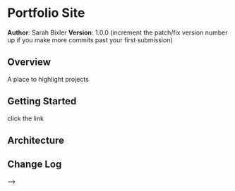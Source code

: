 # Portfolio Site  
**Author**: Sarah Bixler
**Version**: 1.0.0 (increment the patch/fix version number up if you make more commits past your first submission)
## Overview
A place to highlight projects
## Getting Started
click the link
## Architecture
<!-- Provide a detailed description of the application design. What technologies (languages, libraries, etc) you're using, and any other relevant design information. -->
## Change Log
<!-- Use this are to document the iterative changes made to your application as each feature is successfully implemented. Use time stamps. Here's an examples:
01-01-2001 4:59pm - Application now has a fully-functional express server, with GET and POST routes for the book resource.
## Credits and Collaborations
<!-- Give credit (and a link) to other people or resources that helped you build this application. -->
-->